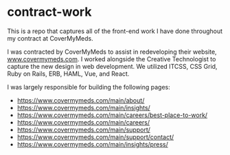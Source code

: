 # contract-work
This is a repo that captures all of the front-end work I have done throughout my contract at CoverMyMeds.

I was contracted by CoverMyMeds to assist in redeveloping their website, www.covermymeds.com. I worked alongside the Creative Technologist to capture the new design in web development. We utilized ITCSS, CSS Grid, Ruby on Rails, ERB, HAML, Vue, and React. 

I was largely responsible for building the following pages: 

- https://www.covermymeds.com/main/about/
- https://www.covermymeds.com/main/insights/
- https://www.covermymeds.com/main/careers/best-place-to-work/
- https://www.covermymeds.com/main/careers/
- https://www.covermymeds.com/main/support/
- https://www.covermymeds.com/main/support/contact/
- https://www.covermymeds.com/main/insights/press/
